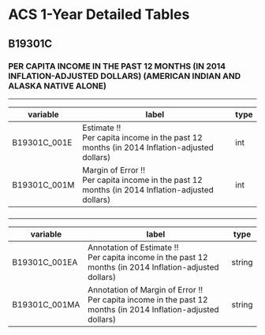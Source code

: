 # ACS 1-Year Detailed Tables

## B19301C

### PER CAPITA INCOME IN THE PAST 12 MONTHS (IN 2014 INFLATION-ADJUSTED DOLLARS) (AMERICAN INDIAN AND ALASKA NATIVE ALONE)

___

| variable | label | type |
| ----- | ----- | ----- |
| B19301C_001E | Estimate !!<br>Per capita income in the past 12 months (in 2014 Inflation-adjusted dollars) | int |
| B19301C_001M | Margin of Error !!<br>Per capita income in the past 12 months (in 2014 Inflation-adjusted dollars) | int |
### 

___

| variable | label | type |
| ----- | ----- | ----- |
| B19301C_001EA | Annotation of Estimate !!<br>Per capita income in the past 12 months (in 2014 Inflation-adjusted dollars) | string |
| B19301C_001MA | Annotation of Margin of Error !!<br>Per capita income in the past 12 months (in 2014 Inflation-adjusted dollars) | string |

